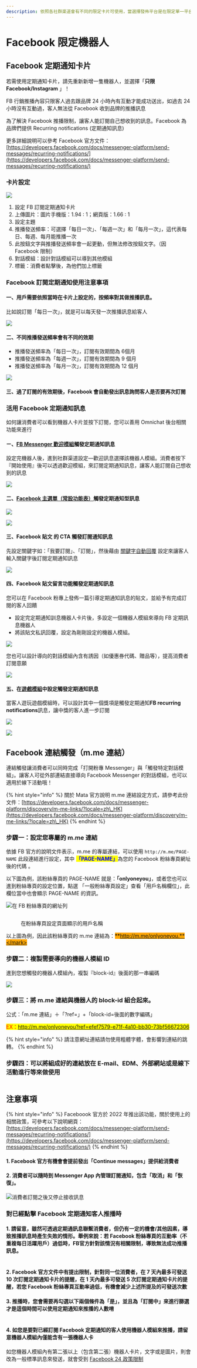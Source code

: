 ```yaml
---
description: 依照各社群渠道會有不同的限定卡片可使用，當選擇發佈平台是在限定單一平台時（如 LINE 或是 Facebook 等），即有限定卡片可以使用
---
```


# Facebook 限定機器人

## Facebook 定期通知卡片

若需使用定期通知卡片，請先重新新增一隻機器人，並選擇「**只限 Facebook/Instagram** 」！

FB 行銷推播內容只限客人過去跟品牌 24 小時內有互動才能成功送出，如過去 24 小時沒有互動過，客人無法從 Facebook 收到品牌的推播訊息

為了解決 Facebook 推播限制，讓客人能訂閱自己想收到的訊息。Facebook 為品牌們提供 Recurring notifications (定期通知訊息)

更多詳細說明可以參考 Facebook 官方文件：[https://developers.facebook.com/docs/messenger-platform/send-messages/recurring-notifications/](https://developers.facebook.com/docs/messenger-platform/send-messages/recurring-notifications/)

### 卡片設定

![](<../../../../.gitbook/assets/截圖 2022-07-11 下午6.30.01.png>)

1. 設定 FB 訂閱定期通知卡片
2. 上傳圖片：圖片手機版：1.94 : 1；網頁版：1.66 : 1
3. 設定主題
4. 推播發送頻率：可選擇「每日一次」、「每週一次」和「每月一次」，這代表每日、每週、每月能推播一次
5. 此按鈕文字與推播發送頻率會一起更動，但無法修改按鈕文字。（因 Facebook 限制）
6. 對話模組：設計對話模組可以導到其他模組
7. 標籤：消費者點擊後，為他們加上標籤

### Facebook 訂閱定期通知使用注意事項

#### 一、用戶需要依照當時在卡片上設定的，按頻率對其做推播訊息。

比如說訂閱「每日一次」，就是可以每天發一次推播訊息給客人

![](<../../../../.gitbook/assets/截圖 2022-06-20 下午2.44.29.png>)

#### 二、不同推播發送頻率會有不同的效期

* 推播發送頻率為「每日一次」，訂閱有效期間為 6個月
* 推播發送頻率為「每週一次」，訂閱有效期間為 9 個月
* 推播發送頻率為「每月一次」，訂閱有效期間為 12 個月

![](<../../../../.gitbook/assets/截圖 2022-06-20 下午2.47.49.png>)

#### 三、**過了訂閱的有效期後，Facebook 會自動發出訊息詢問客人是否要再次訂閱**

### **活用 Facebook 定期通知**訊息

如何讓消費者可以看到機器人卡片並按下訂閱，您可以善用 Omnichat 後台相關功能來進行

#### ㄧ、[**FB Messenger 歡迎模組**](../../../tong-xun-qu-dao/automated-messages/welcome-message.md)**觸發定期通知訊息**

設定完機器人後，進到社群渠道設定—歡迎訊息選擇該機器人模組。消費者按下『開始使用』後可以透過歡迎模組，來訂閱定期通知訊息，讓客人能訂閱自己想收到的訊息

![](<../../../../.gitbook/assets/截圖 2022-06-20 下午4.15.27.png>)

#### **二**、[**Facebook 主選單（常設功能表）**](../../../tong-xun-qu-dao/automated-messages/chang-she-gong-neng-biao.md)**觸發定期通知型訊息**

![](<../../../../.gitbook/assets/截圖 2022-06-20 下午3.17.31.png>)

![](<../../../../.gitbook/assets/截圖 2022-06-20 下午4.54.54.png>)

#### 三、**Facebook 貼文 的 CTA 觸發訂閱通知訊息**

先設定關鍵字如：「我要訂閱」、「訂閱」，然後藉由 [關鍵字自動回覆](../../keyword-autoreply.md) 設定來讓客人輸入關鍵字後訂閱定期通知訊息

![](<../../../../.gitbook/assets/截圖 2022-03-30 下午6.44.50.png>)

#### 四、**Facebook 貼文留言功能觸發定期通知訊息**

您可以在 Facebook 粉專上發佈一篇引導定期通知訊息的貼文，並給予有完成訂閱的客人回饋

* 設定完定期通知訓息機器人卡片後，多設定一個機器人模組來導向 FB 定期訊息機器人
* 將該貼文私訊回覆，設定為剛剛設定的機器人模組。

![](<../../../../.gitbook/assets/截圖 2022-03-30 下午6.52.55.png>)

您也可以設計導向的對話模組內含有誘因（如優惠券代碼、贈品等），提高消費者訂閱意願

![](<../../../../.gitbook/assets/截圖 2022-03-30 下午6.55.40 (1).png>)

#### 五、**在**[**遊戲模組**](../../../you-xi-mo-zu-jia-gou-gong-neng/)**中設定觸發定期通知訊息**

當客人遊玩遊戲模組時，可以設計其中一個獎項是觸發定期通知**FB recurring notifications**訊息，讓中獎的客人進一步訂閱

![](<../../../../.gitbook/assets/截圖 2022-06-20 下午5.17.49.png>)

![](<../../../../.gitbook/assets/截圖 2022-03-30 下午7.01.53.png>)



## Facebook 連結觸發（m.me 連結） <a href="#lian-jie-chu-fa-mme-lian-jie" id="lian-jie-chu-fa-mme-lian-jie"></a>

連結觸發讓消費者可以同時完成「打開粉專 Messenger」與「觸發特定對話模組」。讓客人可從外部連結直接導向 Facebook Messenger 的對話模組，也可以適用於線下活動哦！

{% hint style="info" %}
關於 Mata 官方說明 m.me 連結設定方式，請參考此份文件：[https://developers.facebook.com/docs/messenger-platform/discovery/m-me-links/?locale=zh\_HK](https://developers.facebook.com/docs/messenger-platform/discovery/m-me-links/?locale=zh\_HK)
{% endhint %}

### 步驟一：設定您專屬的 m.me 連結 <a href="#fbmme" id="fbmme"></a>

依據 FB 官方的說明文件表示，m.me 的專屬連結，可以使用 `http://m.me/PAGE-NAME` 此段連結進行設定，其中 <mark style="color:blue;">**「PAGE-NAME」**</mark>為您的 Facebook 粉絲專頁網址後的代碼 。

以下圖為例，該粉絲專頁的 PAGE-NAME 就是：**「onlyoneyou」**，或者您也可以進到粉絲專頁的設定位置，點選 「一般粉絲專頁設定」查看「用戶名稱欄位」，此欄位當中也會顯示 PAGE-NAME 的資訊。

<div>

<img src="../../../../.gitbook/assets/截圖 2023-03-28 下午2.12.27.png" alt="在 FB 粉絲專頁的網址列">

 

<figure><img src="../../../../.gitbook/assets/截圖 2023-03-28 下午2.15.06.png" alt=""><figcaption><p>在粉絲專頁設定頁面顯示的用戶名稱</p></figcaption></figure>

</div>

以上圖為例，因此該粉絲專頁的 m.me 連結為：<mark style="background-color:orange;">**http://m.me/onlyoneyou.**</mark>

### 步驟二：複製需要導向的機器人模組 ID

進到您想觸發的機器人模組內，複製『block-id』後面的那一串編碼

![](<../../../../.gitbook/assets/截圖 2023-03-28 下午2.56.19.png>)

### 步驟三：將 m.me 連結與機器人的 block-id 組合起來。

公式：「m.me 連結」＋「?ref=」+「block-id=後面的數字編碼」

<mark style="color:red;">EX：http://m.me/onlyoneyou?ref=efef7579-e71f-4a10-bb30-73bf56672306</mark>

{% hint style="info" %}
請注意網址連結請勿使用粗體字體，會影響到連結的跳轉。
{% endhint %}

### 步驟四：可以將組成好的連結放在 E-mail、EDM、外部網站或是線下活動進行等來做使用

<figure><img src="../../../../.gitbook/assets/截圖 2023-03-28 下午2.58.24.png" alt=""><figcaption></figcaption></figure>

## 注意事項

{% hint style="info" %}
Faceboook 官方於 2022 年推出該功能，關於使用上的相關政策，可參考以下說明網頁：[https://developers.facebook.com/docs/messenger-platform/send-messages/recurring-notifications/](https://developers.facebook.com/docs/messenger-platform/send-messages/recurring-notifications/)
{% endhint %}

#### 1. Facebook 官方有機會會提前發出「Continue messages」提供給消費者

#### 2. 消費者可以隨時到 Messenger App 內管理訂閱通知，包含「取消」和「恢復」。

![消費者訂閱之後又停止接收訊息](<../../../../.gitbook/assets/截圖 2022-06-24 下午4.56.57.png>)

### &#x20;對已經點擊 Facebook 定期通知客人推播時

#### 1. 請留意，雖然可透過定期通訊息聯繫消費者，但仍有一定的機會/其他因素，導致推播訊息時產生失敗的情形。舉例來說：若 Facebook 粉絲專頁的互動率（不重複每日活躍用戶）過低時，FB官方針對該情況有相關限制，導致無法成功推播訊息。

<figure><img src="../../../../.gitbook/assets/截圖 2022-09-30 下午3.48.52.png" alt=""><figcaption></figcaption></figure>

#### 2. **Facebook 官方文件中有提出限制，針對同一位消費者，在 7 天內最多可發送 10 次訂閱定期通知卡片的提醒，在 1 天內最多可發送 5 次訂閱定期通知卡片的提醒，若您 Facebook 粉絲專頁互動率過低，有機會減少上述所提及的可發送次數**

#### 3. 推播時，您會需要再勾選以下兩個條件為「是」，並且為「訂閱中」來進行篩選才是這個時間可以使用定期通知來推播的人數唷

<figure><img src="../../../../.gitbook/assets/截圖 2022-11-08 下午3.25.37.png" alt=""><figcaption></figcaption></figure>

#### 4.  如您是要對已經訂閱 Facebook 定期通知的客人使用機器人模組來推播，請留意機器人模組內僅能含有一張機器人卡

如您機器人模組內有第二張以上（包含第二張）機器人卡片，文字或是圖片，則會改為一般標準訊息來發送，就會受到 [Facebook 24 政策限制](https://developers.facebook.com/docs/messenger-platform/policy/policy-overview/)

